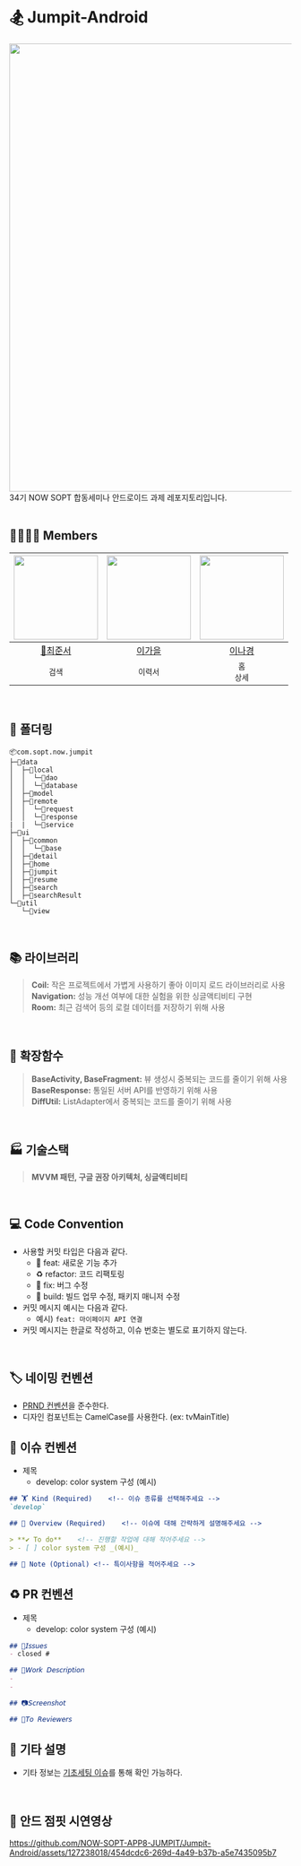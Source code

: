 # 🏂 Jumpit-Android
<img src="https://github.com/NOW-SOPT-APP8-JUMPIT/Jumpit-Android/assets/127238018/cbc93ed6-614c-4494-abab-2257cc86a516" width="800" />
</br>
34기 NOW SOPT 합동세미나 안드로이드 과제 레포지토리입니다.
</br>
</br>

## 👨‍👩‍👧‍👦 Members
|<img src="https://avatars.githubusercontent.com/u/127238018?v=4" width="150" />|<img src="https://avatars.githubusercontent.com/u/91470334?v=4" width="150" />|<img src="https://avatars.githubusercontent.com/u/109855280?v=4" width="150" />|
|:---------:|:---------:|:---------:|
|[👑최준서](https://github.com/junseo511)|[이가을](https://github.com/gaeulzzang)|[이나경](https://github.com/nagaeng)|
| `검색` | `이력서` | `홈`</br>`상세` |
</br>

## 📁 폴더링
```
📦com.sopt.now.jumpit
├─📂data
│  ├─📂local
│  │  └─📂dao
│  │  └─📂database
│  ├─📂model
│  ├─📂remote
│  │  └─📂request
│  │  └─📂response
|  |  └─📂service
├─📂ui
│  ├─📂common
│  │  └─📂base
│  ├─📂detail
│  ├─📂home
│  ├─📂jumpit
│  ├─📂resume
│  ├─📂search
│  ├─📂searchResult
└─📂util
   └─📂view
```
</br>

## 📚 라이브러리
> **Coil:** 작은 프로젝트에서 가볍게 사용하기 좋아 이미지 로드 라이브러리로 사용</br>
> **Navigation:** 성능 개선 여부에 대한 실험을 위한 싱글액티비티 구현</br>
> **Room:** 최근 검색어 등의 로컬 데이터를 저장하기 위해 사용</br>

</br>

## 🥕 확장함수
> **BaseActivity, BaseFragment:** 뷰 생성시 중복되는 코드를 줄이기 위해 사용</br>
> **BaseResponse:** 통일된 서버 API를 반영하기 위해 사용</br>
> **DiffUtil:** ListAdapter에서 중복되는 코드를 줄이기 위해 사용</br>

</br>

## 🏭 기술스택
> **MVVM 패턴, 구글 권장 아키텍처, 싱글액티비티**

</br>

## 💻 Code Convention
- 사용할 커밋 타입은 다음과 같다.
  - 🍯 feat: 새로운 기능 추가
  - ♻️ refactor: 코드 리팩토링
  - 🔨 fix: 버그 수정
  - 🚧 build: 빌드 업무 수정, 패키지 매니저 수정
- 커밋 메시지 예시는 다음과 같다.
    - 예시) `feat: 마이페이지 API 연결`
- 커밋 메시지는 한글로 작성하고, 이슈 번호는 별도로 표기하지 않는다.

</br>

## 🏷️ 네이밍 컨벤션
- [PRND 컨벤션](https://github.com/PRNDcompany/android-style-guide)을 준수한다.
- 디자인 컴포넌트는 CamelCase를 사용한다. (ex: tvMainTitle)

## 📌 이슈 컨벤션
> 
- 제목
    - develop: color system 구성 (예시)

```markdown
## 🏋️ Kind (Required)    <!-- 이슈 종류를 선택해주세요 -->
`develop`

## 📗 Overview (Required)    <!-- 이슈에 대해 간략하게 설명해주세요 -->

> **✔️ To do**    <!-- 진행할 작업에 대해 적어주세요 -->
> - [ ] color system 구성 _(예시)_

## 📍 Note (Optional) <!-- 특이사항을 적어주세요 -->
```

## ♻️ PR 컨벤션
> 
- 제목
    - develop: color system 구성 (예시)

```markdown
## 📌𝘐𝘴𝘴𝘶𝘦𝘴
- closed #

## 📎𝘞𝘰𝘳𝘬 𝘋𝘦𝘴𝘤𝘳𝘪𝘱𝘵𝘪𝘰𝘯
- 
- 

## 📷𝘚𝘤𝘳𝘦𝘦𝘯𝘴𝘩𝘰𝘵

## 💬𝘛𝘰 𝘙𝘦𝘷𝘪𝘦𝘸𝘦𝘳𝘴
```

## 🎸 기타 설명
- 기타 정보는 [기초세팅 이슈](https://github.com/NOW-SOPT-APP8-JUMPIT/Jumpit-Android/issues/1)를 통해 확인 가능하다.

</br>

## 📸 안드 점핏 시연영상
https://github.com/NOW-SOPT-APP8-JUMPIT/Jumpit-Android/assets/127238018/454dcdc6-269d-4a49-b37b-a5e7435095b7



